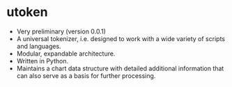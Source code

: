 # utoken
* Very preliminary (version 0.0.1)
* A universal tokenizer, i.e. designed to work with a wide variety of scripts and languages.
* Modular, expandable architecture.
* Written in Python.
* Maintains a chart data structure with detailed additional information that can also serve as a basis for further processing.
